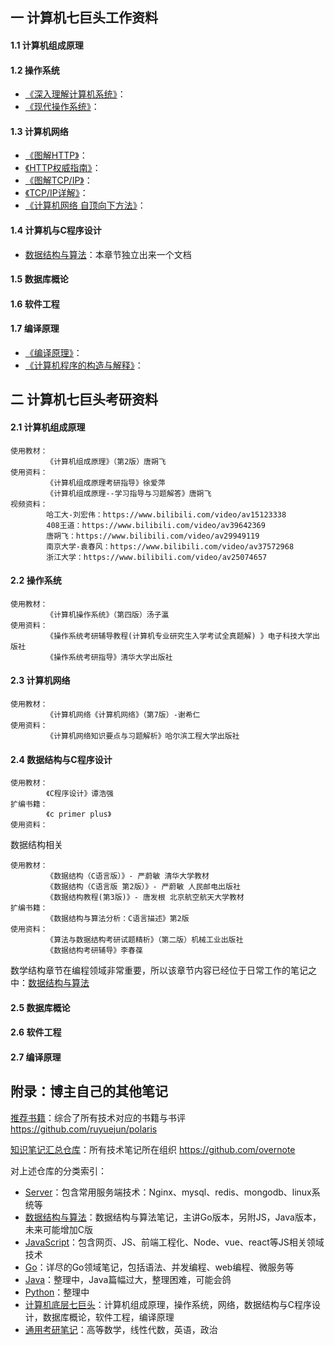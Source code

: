 ## 一 计算机七巨头工作资料

#### 1.1 计算机组成原理

#### 1.2 操作系统

- [《深入理解计算机系统》](https://book.douban.com/subject/1230413/)：
- [《现代操作系统》](https://book.douban.com/subject/3852290/)：

#### 1.3 计算机网络

- [《图解HTTP》](https://book.douban.com/subject/25863515/)：
- [《HTTP权威指南》](https://book.douban.com/subject/10746113/)：
- [《图解TCP/IP》](https://book.douban.com/subject/24737674/)：
- [《TCP/IP详解》](https://book.douban.com/subject/1088054/)：     
- [《计算机网络 自顶向下方法》](https://book.douban.com/subject/1116437/)：

#### 1.4 计算机与C程序设计

- [数据结构与算法](https://github.com/ruyuejun/polaris/blob/master/currency/algorithm.md)：本章节独立出来一个文档


#### 1.5 数据库概论


#### 1.6 软件工程


#### 1.7 编译原理

- [《编译原理》](https://book.douban.com/subject/3296317/)：
- [《计算机程序的构造与解释》](https://book.douban.com/subject/1148282/)：



## 二 计算机七巨头考研资料

#### 2.1 计算机组成原理

```
使用教材：
        《计算机组成原理》（第2版）唐朔飞 
使用资料：
        《计算机组成原理考研指导》徐爱萍
        《计算机组成原理--学习指导与习题解答》唐朔飞
视频资料：
        哈工大-刘宏伟：https://www.bilibili.com/video/av15123338
        408王道：https://www.bilibili.com/video/av39642369
        唐朔飞：https://www.bilibili.com/video/av29949119
        南京大学-袁春风：https://www.bilibili.com/video/av37572968
        浙江大学：https://www.bilibili.com/video/av25074657

```

#### 2.2 操作系统

```
使用教材：
        《计算机操作系统》（第四版）汤子瀛
使用资料：
        《操作系统考研辅导教程(计算机专业研究生入学考试全真题解) 》电子科技大学出版社 
        《操作系统考研指导》清华大学出版社
```

#### 2.3 计算机网络

```
使用教材：
        《计算机网络《计算机网络》（第7版）-谢希仁  
使用资料：
        《计算机网络知识要点与习题解析》哈尔滨工程大学出版社 
```

#### 2.4 数据结构与C程序设计

```
使用教材：
        《C程序设计》谭浩强
扩编书籍：
        《c primer plus》
使用资料：
```

数据结构相关
```
使用教材：
        《数据结构（C语言版）》- 严蔚敏 清华大学教材
        《数据结构（C语言版 第2版）》- 严蔚敏 人民邮电出版社
        《数据结构教程(第3版)》- 唐发根 北京航空航天大学教材
扩编书籍：
        《数据结构与算法分析：C语言描述》第2版
使用资料：
        《算法与数据结构考研试题精析》（第二版）机械工业出版社 
        《数据结构考研辅导》李春葆
```

数学结构章节在编程领域非常重要，所以该章节内容已经位于日常工作的笔记之中：[数据结构与算法](https://github.com/overnote/algorithm)

#### 2.5 数据库概论

#### 2.6 软件工程

#### 2.7 编译原理


## 附录：博主自己的其他笔记

[推荐书籍](https://github.com/ruyuejun/polaris)：综合了所有技术对应的书籍与书评 https://github.com/ruyuejun/polaris  

[知识笔记汇总仓库](https://github.com/overnote)：所有技术笔记所在组织 https://github.com/overnote   

对上述仓库的分类索引：  
- [Server](https://github.com/overnote/server)：包含常用服务端技术：Nginx、mysql、redis、mongodb、linux系统等
- [数据结构与算法](https://github.com/overnote/algorithm)：数据结构与算法笔记，主讲Go版本，另附JS，Java版本，未来可能增加C版
- [JavaScript](https://github.com/overnote/javascript)：包含网页、JS、前端工程化、Node、vue、react等JS相关领域技术
- [Go](https://github.com/overnote/golang)：详尽的Go领域笔记，包括语法、并发编程、web编程、微服务等
- [Java](https://github.com/overnote/java)：整理中，Java篇幅过大，整理困难，可能会鸽
- [Python](https://github.com/overnote/python)：整理中
- [计算机底层七巨头](https://github.com/overnote/seveng)：计算机组成原理，操作系统，网络，数据结构与C程序设计，数据库概论，软件工程，编译原理
- [通用考研笔记](https://github.com/overnote/postgraduate)：高等数学，线性代数，英语，政治
